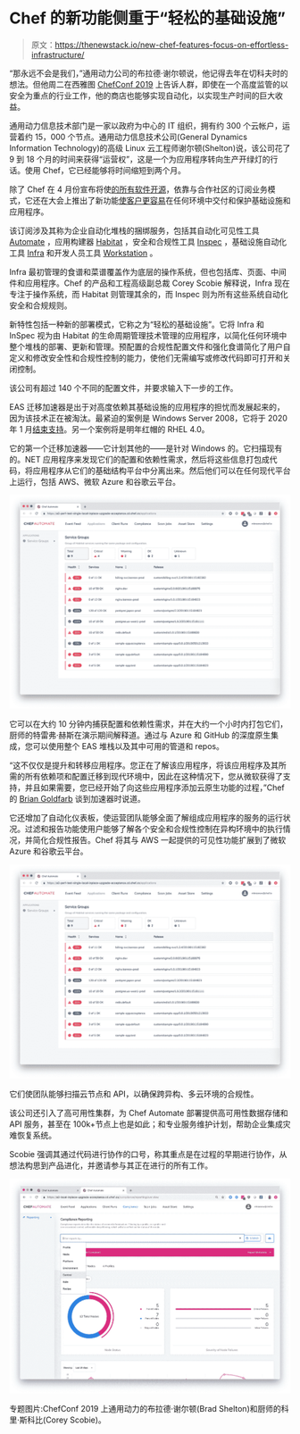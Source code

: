# Chef 的新功能侧重于“轻松的基础设施”

> 原文：<https://thenewstack.io/new-chef-features-focus-on-effortless-infrastructure/>

“那永远不会是我们，”通用动力公司的布拉德·谢尔顿说，他记得去年在切科夫时的想法。但他周二在西雅图 [ChefConf 2019](https://chefconf.chef.io/) 上告诉人群，即使在一个高度监管的以安全为重点的行业工作，他的商店也能够实现自动化，以实现生产时间的巨大收益。

通用动力信息技术部门是一家以政府为中心的 IT 组织，拥有约 300 个云帐户，运营着约 15，000 个节点。通用动力信息技术公司(General Dynamics Information Technology)的高级 Linux 云工程师谢尔顿(Shelton)说，该公司花了 9 到 18 个月的时间来获得“运营权”，这是一个为应用程序转向生产开绿灯的行话。使用 Chef，它已经能够将时间缩短到两个月。

除了 Chef 在 4 月份宣布将使[的所有软件开源](https://thenewstack.io/chef-opens-its-code-base-says-goodbye-to-open-core/)，依靠与合作社区的订阅业务模式，它还在大会上推出了新功能[使客户更容易](https://blog.chef.io/2019/05/21/chef-announcements-making-it-easier/)在任何环境中交付和保护基础设施和应用程序。

该订阅涉及其称为企业自动化堆栈的捆绑服务，包括其自动化可见性工具 [Automate](https://www.chef.io/products/automate/) ，应用构建器 [Habitat](https://www.chef.io/products/chef-habitat/) ，安全和合规性工具 [Inspec](https://www.chef.io/products/chef-inspec/) ，基础设施自动化工具 [Infra](https://docs.chef.io/chef_overview.html) 和开发人员工具 [Workstation](https://www.chef.sh/) 。

Infra 最初管理的食谱和菜谱覆盖作为底层的操作系统，但也包括库、页面、中间件和应用程序。Chef 的产品和工程高级副总裁 Corey Scobie 解释说，Infra 现在专注于操作系统，而 Habitat 则管理其余的，而 Inspec 则为所有这些系统自动化安全和合规规则。

新特性包括一种新的部署模式，它称之为“轻松的基础设施”。它将 Infra 和 InSpec 视为由 Habitat 的生命周期管理技术管理的应用程序，以简化任何环境中整个堆栈的部署、更新和管理。预配置的合规性配置文件和强化食谱简化了用户自定义和修改安全性和合规性控制的能力，使他们无需编写或修改代码即可打开和关闭控制。

该公司有超过 140 个不同的配置文件，并要求输入下一步的工作。

EAS 迁移加速器是出于对高度依赖其基础设施的应用程序的担忧而发展起来的，因为该技术正在被淘汰。最紧迫的案例是 Windows Server 2008，它将于 2020 年 1 月[结束支持](https://www.microsoft.com/en-us/cloud-platform/windows-server-2008)。另一个案例将是明年红帽的 RHEL 4.0。

它的第一个迁移加速器——它计划其他的——是针对 Windows 的。它扫描现有的。NET 应用程序来发现它们的配置和依赖性需求，然后将这些信息打包成代码，将应用程序从它们的基础结构平台中分离出来。然后他们可以在任何现代平台上运行，包括 AWS、微软 Azure 和谷歌云平台。

![](img/c8f86093ed1c47e30b4cb03d095d443d.png)

它可以在大约 10 分钟内捕获配置和依赖性需求，并在大约一个小时内打包它们，厨师的特雷弗·赫斯在演示期间解释道。通过与 Azure 和 GitHub 的深度原生集成，您可以使用整个 EAS 堆栈以及其中可用的管道和 repos。

“这不仅仅是提升和转移应用程序。您正在了解该应用程序，将该应用程序及其所需的所有依赖项和配置迁移到现代环境中，因此在这种情况下，您从微软获得了支持，并且如果需要，您已经开始了向这些应用程序添加云原生功能的过程，”Chef 的 [Brian Goldfarb](https://twitter.com/bgoldy?ref_src=twsrc%5Egoogle%7Ctwcamp%5Eserp%7Ctwgr%5Eauthor) 谈到加速器时说道。

它还增加了自动化仪表板，使运营团队能够全面了解组成应用程序的服务的运行状况。过滤和报告功能使用户能够了解各个安全和合规性控制在异构环境中的执行情况，并简化合规性报告。Chef 将其与 AWS 一起提供的可见性功能扩展到了微软 Azure 和谷歌云平台。

![](img/65a106c31e4000d8cfc1adc0db5864ad.png)

它们使团队能够扫描云节点和 API，以确保跨异构、多云环境的合规性。

该公司还引入了高可用性集群，为 Chef Automate 部署提供高可用性数据存储和 API 服务，甚至在 100k+节点上也是如此；和专业服务维护计划，帮助企业集成灾难恢复系统。

Scobie 强调其通过代码进行协作的口号，称其重点是在过程的早期进行协作，从想法构思到产品进化，并邀请参与其正在进行的所有工作。

![](img/12a3ad40d8f2b302ec6196e90976cc02.png)

专题图片:ChefConf 2019 上通用动力的布拉德·谢尔顿(Brad Shelton)和厨师的科里·斯科比(Corey Scobie)。

<svg xmlns:xlink="http://www.w3.org/1999/xlink" viewBox="0 0 68 31" version="1.1"><title>Group</title> <desc>Created with Sketch.</desc></svg>
